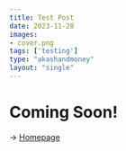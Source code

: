 ```yaml
---
title: Test Post
date: 2023-11-28
images: 
- cover.png
tags: ['testing']
type: "akashandmoney"
layout: "single"
---
```


# Coming Soon!

→ [Homepage](/)
